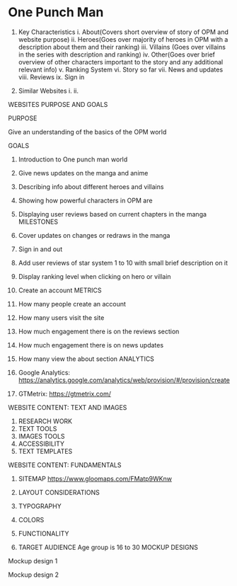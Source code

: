 # One Punch Man
1. Key Characteristics
  i. About(Covers short overview of story of OPM and website purpose)
  ii. Heroes(Goes over majority of heroes in OPM with a description about them and their ranking)
  iii. Villains (Goes over villains in the series with description and ranking)
  iv. Other(Goes over brief overview of other characters important to the story and any additional relevant info)
  v. Ranking System
  vi. Story so far
  vii. News and updates
  viii. Reviews
  ix. Sign in
  
 2. Similar Websites
  i. 
  ii. 
  
WEBSITES PURPOSE AND GOALS

PURPOSE

  Give an understanding of the basics of the OPM world

GOALS
  
  1. Introduction to One punch man world
  2. Give news updates on the manga and anime
  3. Describing info about different heroes and villains
  4. Showing how powerful characters in OPM are
  5. Displaying user reviews based on current chapters in the manga
MILESTONES
  
  1. Cover updates on changes or redraws in the manga
  2. Sign in and out
  3. Add user reviews of star system 1 to 10 with small brief description on it
  4. Display ranking level when clicking on hero or villain
  5. Create an account
METRICS
  
  1. How many people create an account
  2. How many users visit the site
  3. How much engagement there is on the reviews section
  4. How much engagement there is on news updates
  5. How many view the about section
ANALYTICS
  
  1. Google Analytics: https://analytics.google.com/analytics/web/provision/#/provision/create
  2. GTMetrix: https://gtmetrix.com/

WEBSITE CONTENT: TEXT AND IMAGES
  
  1. RESEARCH WORK
  2. TEXT TOOLS
  3. IMAGES TOOLS
  4. ACCESSIBILITY
  5. TEXT TEMPLATES
  
 WEBSITE CONTENT: FUNDAMENTALS
  1. SITEMAP https://www.gloomaps.com/FMatp9WKnw 
  2. LAYOUT CONSIDERATIONS
 
  3. TYPOGRAPHY
 
  4. COLORS
 
  5. FUNCTIONALITY
 
  6. TARGET AUDIENCE
    Age group is 16 to 30
 MOCKUP DESIGNS
 
  Mockup design 1
  
  Mockup design 2
